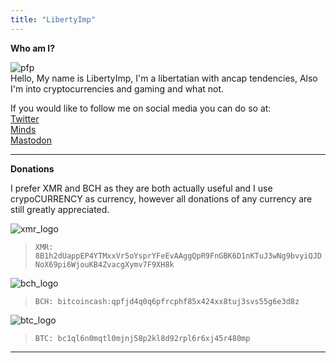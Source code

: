 ```yaml
---
title: "LibertyImp"
---
```


**Who am I?**

![pfp](/pfp.jpeg)\
Hello, My name is LibertyImp, I'm a libertatian with ancap tendencies, Also I'm into cryptocurrencies and gaming and what not.

If you would like to follow me on social media you can do so at:\
[Twitter](https://twitter.com/libertyimp)\
[Minds](https://minds.com/libertyimp)\
[Mastodon](https://benign.town/@libertyimp)

---
**Donations**

I prefer XMR and BCH as they are both actually useful and I use crypoCURRENCY as currency, however all donations of any currency are still greatly appreciated.

 ![xmr_logo](/xmr-logo.png)

> ``XMR: 8B1h2dUappEP4YTMxxVr5oYsprYFeEvAAggQpR9FnGBK6D1nKTuJ3wNg9bvyiQJDNoX69pi6WjouKB4ZvacgXymv7F9XH8k``

 ![bch_logo](/bch-logo.svg)

> ``BCH: bitcoincash:qpfjd4q0q6pfrcphf85x424xx8tuj3svs55g6e3d8z``

 ![btc_logo](/btc-logo.png)
 
> ``BTC: bc1ql6n0mqtl0mjnj58p2kl8d92rpl6r6xj45r480mp``

---
